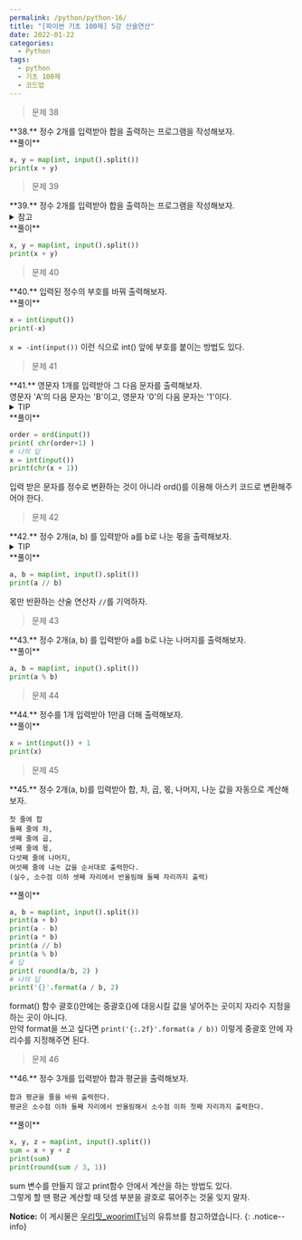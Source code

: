 ```yaml
---
permalink: /python/python-16/
title: "[파이썬 기초 100제] 5강 산술연산"
date: 2022-01-22
categories:
  - Python
tags:
  - python
  - 기초 100제
  - 코드업
---
```


> 문제 38

<div class="notice--success" markdown="1">
**38.**   
정수 2개를 입력받아 합을 출력하는 프로그램을 작성해보자.
</div>

<div class="notice" markdown="1">
**풀이**

```python
x, y = map(int, input().split())
print(x + y)
```
</div>

> 문제 39

<div class="notice--success" markdown="1">
**39.**   
정수 2개를 입력받아 합을 출력하는 프로그램을 작성해보자.
</div>

<details>
<summary>참고</summary>
<div markdown="1">

실제 문제에서는 굉장히 넓은 정수 범위의 데이터형을 요구하는 문제이나 파이썬에서는 int()로 처리가 가능하다.

예를 들어 C에서 unsinged int보다도 크며 unsinged long과 같은 범위를 지니고 있다고 한다.

**실제 범위** : -9223372036854775808 ~ 9223372036854775807

이보다 큰 범위를 지정하고자 할 때는 long 데이터 형을 이용하면 된다.

파이썬에서는 4가지의 데이터형을 제공한다.

- int (plain integers) : 정수

- long (long integers) : int 보다 범위가 큰 정수

- float (floating point numbers) : 실수

- complex (complex numbers) : 복소수

</div>
</details>

<div class="notice" markdown="1">
**풀이**

```python
x, y = map(int, input().split())
print(x + y)
```
</div>

> 문제 40

<div class="notice--warning" markdown="1">
**40.**   
입력된 정수의 부호를 바꿔 출력해보자.
</div>

<div class="notice" markdown="1">
**풀이**

```python
x = int(input())
print(-x)
```
`x = -int(input())` 이런 식으로 int() 앞에 부호를 붙이는 방법도 있다.
</div>

> 문제 41

<div class="notice--danger" markdown="1">
**41.**   
영문자 1개를 입력받아 그 다음 문자를 출력해보자.<br>
영문자 'A'의 다음 문자는 'B'이고, 영문자 '0'의 다음 문자는 '1'이다.
</div>

<details>
<summary>TIP</summary>
<div markdown="1">

아스키 코드를 이용하면 된다.

'A' == 97(1000001), 'B' == 98(1000010) 이므로 아스키 코드로 변환된 숫자에 1을 더한 뒤 아스키 문자로 재변환 해주면 된다.

</div>
</details>

<div class="notice" markdown="1">
**풀이**

```python
order = ord(input())
print( chr(order+1) )
# 나의 답
x = int(input())
print(chr(x + 1))
```
입력 받은 문자를 정수로 변환하는 것이 아니라 ord()를 이용해 아스키 코드로 변환해주어야 한다.
</div>

> 문제 42

<div class="notice--warning" markdown="1">
**42.**   
정수 2개(a, b) 를 입력받아 a를 b로 나눈 몫을 출력해보자.
</div>

<details>
<summary>TIP</summary>
<div markdown="1">

산술 연산자 '/'는 정확히 나눈 후의 값을 반환한다. ex) 1/3 >> 0.33333

산술 연산자 '//'는 나눈 후의 몫만 반환한다. ex) 1/3 >> 0

</div>
</details>

<div class="notice" markdown="1">
**풀이**

```python
a, b = map(int, input().split())
print(a // b)
```
몫만 반환하는 산술 연산자 `//`를 기억하자.
</div>

> 문제 43

<div class="notice--success" markdown="1">
**43.**   
정수 2개(a, b) 를 입력받아 a를 b로 나눈 나머지를 출력해보자.
</div>

<div class="notice" markdown="1">
**풀이**

```python
a, b = map(int, input().split())
print(a % b)
```
</div>

> 문제 44

<div class="notice--success" markdown="1">
**44.**   
정수를 1개 입력받아 1만큼 더해 출력해보자.
</div>

<div class="notice" markdown="1">
**풀이**

```python
x = int(input()) + 1
print(x)
```
</div>

> 문제 45

<div class="notice--danger" markdown="1">
**45.**   
정수 2개(a, b)를 입력받아 합, 차, 곱, 몫, 나머지, 나눈 값을 자동으로 계산해보자.

```
첫 줄에 합  
둘째 줄에 차,  
셋째 줄에 곱,  
넷째 줄에 몫,  
다섯째 줄에 나머지,  
여섯째 줄에 나눈 값을 순서대로 출력한다.  
(실수, 소수점 이하 셋째 자리에서 반올림해 둘째 자리까지 출력)  
```
</div>

<div class="notice" markdown="1">
**풀이**

```python
a, b = map(int, input().split())
print(a + b)
print(a - b)
print(a * b)
print(a // b)
print(a % b)
# 답
print( round(a/b, 2) )
# 나의 답
print('{}'.format(a / b, 2)
```
format() 함수 괄호()안에는 중괄호{}에 대응시킬 값을 넣어주는 곳이지 자리수 지정을 하는 곳이 아니다.<br>
만약 format을 쓰고 싶다면 `print('{:.2f}'.format(a / b))` 이렇게 중괄호 안에 자리수를 지정해주면 된다.
</div>

> 문제 46

<div class="notice--success" markdown="1">
**46.**   
정수 3개를 입력받아 합과 평균을 출력해보자.

```
합과 평균을 줄을 바꿔 출력한다.
평균은 소수점 이하 둘째 자리에서 반올림해서 소수점 이하 첫째 자리까지 출력한다.
```
</div>

<div class="notice" markdown="1">
**풀이**

```python
x, y, z = map(int, input().split())
sum = x + y + z
print(sum)
print(round(sum / 3, 1))
```
sum 변수를 만들지 않고 print함수 안에서 계산을 하는 방법도 있다.<br>
그렇게 할 땐 평균 계산할 때 덧셈 부분을 괄호로 묶어주는 것울 잊지 말자.
</div>

**Notice:** 이 게시물은 [우리밋_woorimIT](https://www.youtube.com/watch?v=7sykajCtgCw&list=PLSK4WsJ8JS4dOszA7Zr8paqI81Mv27tNq&index=2)님의 유튜브를 참고하였습니다.
{: .notice--info}